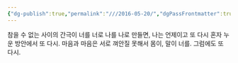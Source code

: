 ```yaml
---
{"dg-publish":true,"permalink":"///2016-05-20/","dgPassFrontmatter":true}
---
```



참을 수 없는 사이의 간극이
너를 너로 나를 나로 만들면,
나는 언제이고 또 다시
혼자 누운 방안에서 또 다시.
마음과 마음은 서로 껴안질 못해서
몸이, 말이 너를.
그럼에도 또 다시.